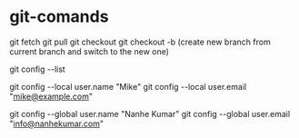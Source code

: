 # git-comands
 
 git fetch
 git pull
 git checkout <branch>
 git checkout -b <new-branch> (create new branch from current branch and switch to the new one)
 
 git config --list
 
 git config --local user.name "Mike"
 git config --local user.email "mike@example.com"
 
 git config --global user.name "Nanhe Kumar"
 git config --global user.email "info@nanhekumar.com"
